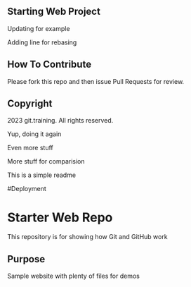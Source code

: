 ## Starting Web Project
Updating for example

Adding line for rebasing

## How To Contribute
Please fork this repo and then issue Pull Requests for review.

## Copyright
2023 git.training. All rights reserved.


Yup, doing it again


Even more stuff


More stuff for comparision


This is a simple readme

#Deployment

# Starter Web Repo

This repository is for showing how Git and GitHub work

## Purpose

Sample website with plenty of files for demos
